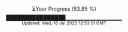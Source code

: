 <p align="center">
⏳Year Progress (53.85 %) <br>
████████████████▁▁▁▁▁▁▁▁▁▁▁▁▁▁ <br>
<sub>Updated: Wed, 16 Jul 2025 12:53:51 GMT</sub>
</p>

